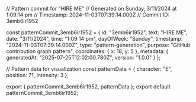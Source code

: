 // Pattern commit for "HIRE ME"
// Generated on Sunday, 3/11/2024 at 1:09:14 pm
// Timestamp: 2024-11-03T07:39:14.000Z
// Commit ID: 3emb6ir1952

const patternCommit_3emb6ir1952 = {
  id: "3emb6ir1952",
  text: "HIRE ME",
  date: "3/11/2024",
  time: "1:09:14 pm",
  dayOfWeek: "Sunday",
  timestamp: "2024-11-03T07:39:14.000Z",
  type: "pattern-generation",
  purpose: "GitHub contribution graph pattern",
  coordinates: {
    x: 18,
    y: 5
  },
  metadata: {
    generatedAt: "2025-07-25T12:02:00.780Z",
    version: "1.0.0"
  }
};

// Pattern data for visualization
const patternData = {
  character: "E",
  position: 71,
  intensity: 3
};

export { patternCommit_3emb6ir1952, patternData };
export default patternCommit_3emb6ir1952;
